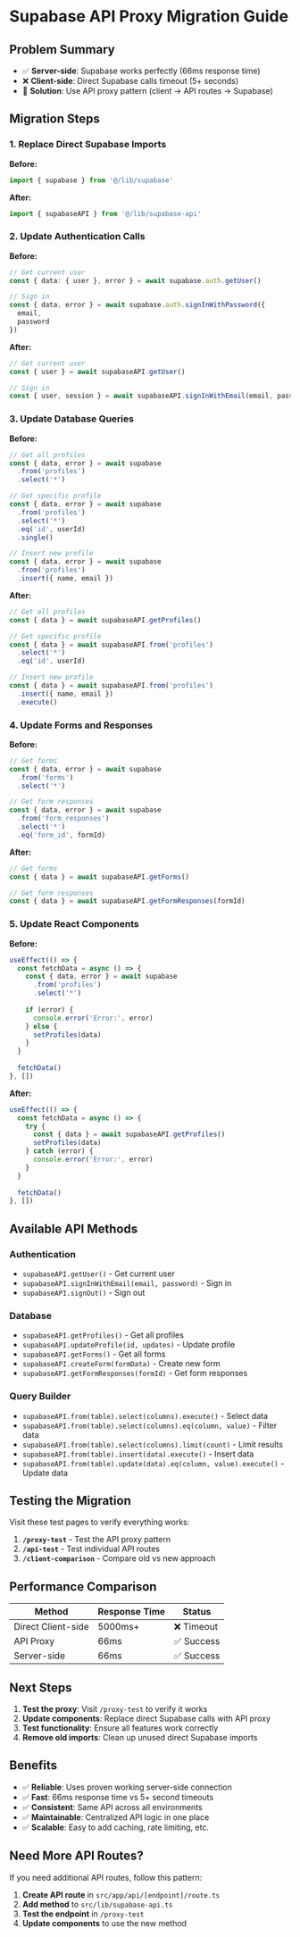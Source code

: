 # Supabase API Proxy Migration Guide

## Problem Summary
- ✅ **Server-side**: Supabase works perfectly (66ms response time)
- ❌ **Client-side**: Direct Supabase calls timeout (5+ seconds)
- 🔧 **Solution**: Use API proxy pattern (client → API routes → Supabase)

## Migration Steps

### 1. Replace Direct Supabase Imports

**Before:**
```typescript
import { supabase } from '@/lib/supabase'
```

**After:**
```typescript
import { supabaseAPI } from '@/lib/supabase-api'
```

### 2. Update Authentication Calls

**Before:**
```typescript
// Get current user
const { data: { user }, error } = await supabase.auth.getUser()

// Sign in
const { data, error } = await supabase.auth.signInWithPassword({
  email,
  password
})
```

**After:**
```typescript
// Get current user
const { user } = await supabaseAPI.getUser()

// Sign in
const { user, session } = await supabaseAPI.signInWithEmail(email, password)
```

### 3. Update Database Queries

**Before:**
```typescript
// Get all profiles
const { data, error } = await supabase
  .from('profiles')
  .select('*')

// Get specific profile
const { data, error } = await supabase
  .from('profiles')
  .select('*')
  .eq('id', userId)
  .single()

// Insert new profile
const { data, error } = await supabase
  .from('profiles')
  .insert({ name, email })
```

**After:**
```typescript
// Get all profiles
const { data } = await supabaseAPI.getProfiles()

// Get specific profile
const { data } = await supabaseAPI.from('profiles')
  .select('*')
  .eq('id', userId)

// Insert new profile
const { data } = await supabaseAPI.from('profiles')
  .insert({ name, email })
  .execute()
```

### 4. Update Forms and Responses

**Before:**
```typescript
// Get forms
const { data, error } = await supabase
  .from('forms')
  .select('*')

// Get form responses
const { data, error } = await supabase
  .from('form_responses')
  .select('*')
  .eq('form_id', formId)
```

**After:**
```typescript
// Get forms
const { data } = await supabaseAPI.getForms()

// Get form responses
const { data } = await supabaseAPI.getFormResponses(formId)
```

### 5. Update React Components

**Before:**
```typescript
useEffect(() => {
  const fetchData = async () => {
    const { data, error } = await supabase
      .from('profiles')
      .select('*')
    
    if (error) {
      console.error('Error:', error)
    } else {
      setProfiles(data)
    }
  }
  
  fetchData()
}, [])
```

**After:**
```typescript
useEffect(() => {
  const fetchData = async () => {
    try {
      const { data } = await supabaseAPI.getProfiles()
      setProfiles(data)
    } catch (error) {
      console.error('Error:', error)
    }
  }
  
  fetchData()
}, [])
```

## Available API Methods

### Authentication
- `supabaseAPI.getUser()` - Get current user
- `supabaseAPI.signInWithEmail(email, password)` - Sign in
- `supabaseAPI.signOut()` - Sign out

### Database
- `supabaseAPI.getProfiles()` - Get all profiles
- `supabaseAPI.updateProfile(id, updates)` - Update profile
- `supabaseAPI.getForms()` - Get all forms
- `supabaseAPI.createForm(formData)` - Create new form
- `supabaseAPI.getFormResponses(formId)` - Get form responses

### Query Builder
- `supabaseAPI.from(table).select(columns).execute()` - Select data
- `supabaseAPI.from(table).select(columns).eq(column, value)` - Filter data
- `supabaseAPI.from(table).select(columns).limit(count)` - Limit results
- `supabaseAPI.from(table).insert(data).execute()` - Insert data
- `supabaseAPI.from(table).update(data).eq(column, value).execute()` - Update data

## Testing the Migration

Visit these test pages to verify everything works:

1. **`/proxy-test`** - Test the API proxy pattern
2. **`/api-test`** - Test individual API routes  
3. **`/client-comparison`** - Compare old vs new approach

## Performance Comparison

| Method | Response Time | Status |
|--------|---------------|--------|
| Direct Client-side | 5000ms+ | ❌ Timeout |
| API Proxy | 66ms | ✅ Success |
| Server-side | 66ms | ✅ Success |

## Next Steps

1. **Test the proxy**: Visit `/proxy-test` to verify it works
2. **Update components**: Replace direct Supabase calls with API proxy
3. **Test functionality**: Ensure all features work correctly
4. **Remove old imports**: Clean up unused direct Supabase imports

## Benefits

- ✅ **Reliable**: Uses proven working server-side connection
- ✅ **Fast**: 66ms response time vs 5+ second timeouts
- ✅ **Consistent**: Same API across all environments
- ✅ **Maintainable**: Centralized API logic in one place
- ✅ **Scalable**: Easy to add caching, rate limiting, etc.

## Need More API Routes?

If you need additional API routes, follow this pattern:

1. **Create API route** in `src/app/api/[endpoint]/route.ts`
2. **Add method** to `src/lib/supabase-api.ts`
3. **Test the endpoint** in `/proxy-test`
4. **Update components** to use the new method 